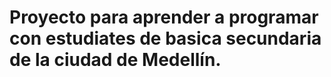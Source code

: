 # Proyecto para aprender a programar con estudiates de basica secundaria de la ciudad de Medellín.  
